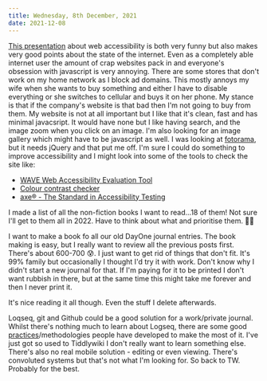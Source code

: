 ```yaml
---
title: Wednesday, 8th December, 2021
date: 2021-12-08
---
```


[This presentation](https://speakerdeck.com/whitep4nth3r/how-to-prevent-the-collapse-of-society-by-building-an-accessible-web) about web accessibility is both very funny but also makes very good points about the state of the internet. Even as a completely able internet user the amount of crap websites pack in and everyone's obsession with javascript is very annoying. There are some stores that don't work on my home network as I block ad domains. This mostly annoys my wife when she wants to buy something and either I have to disable everything or she switches to cellular and buys it on her phone. My stance is that if the company's website is that bad then I'm not going to buy from them. My website is not at all important but I like that it's clean, fast and has minimal javacsript. It would have none but I like having search, and the image zoom when you click on an image. I'm also looking for an image gallery which might have to be javascript as well. I was looking at [fotorama](https://fotorama.io/), but it needs jQuery and that put me off. I'm sure I could do something to improve accessibility and I might look into some of the tools to check the site like:

* [WAVE Web Accessibility Evaluation Tool](https://wave.webaim.org/)
* [Colour contrast checker](https://colourcontrast.cc/)
* [axe® - The Standard in Accessibility Testing](https://www.deque.com/axe/)

I made a list of all the non-fiction books I want to read...18 of them! Not sure I'll get to them all in 2022. Have to think about what and prioritise them. 🤔🧠

I want to make a book fo all our old DayOne journal entries. The book making is easy, but I really want to review all the previous posts first. There's about 600-700 😰. I just want to get rid of things that don't fit. It's 99% family but occasionally I thought I'd try it with work. Don't know why I didn't start a new journal for that. If I'm paying for it to be printed I don't want rubbish in there, but at the same time this might take me forever and then I never print it.

It's nice reading it all though. Even the stuff I delete afterwards.

Loqseq, git and Github could be a good solution for a work/private journal. Whilst there's nothing much to learn about Logseq, there are some good [practices](https://discuss.logseq.com/t/three-choices-new-users-need-to-make/3411)/methodologies people have developed to make the most of it. I've just got so used to Tiddlywiki I don't really want to learn something else. There's also no real mobile solution - editing or even viewing. There's convoluted systems but that's not what I'm looking for. So back to TW. Probably for the best.
